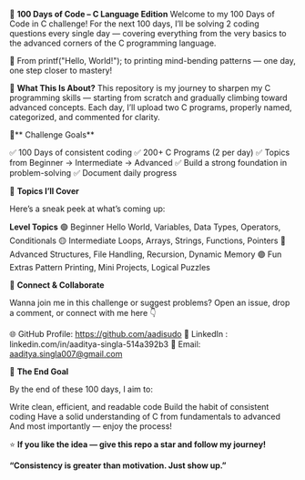 💯 **100 Days of Code – C Language Edition**
Welcome to my 100 Days of Code in C challenge!
For the next 100 days, I’ll be solving 2 coding questions every single day — covering everything from the very basics to the advanced corners of the C programming language.

🚀 From printf("Hello, World!"); to printing mind-bending patterns — one day, one step closer to mastery!

🧠 **What This Is About?**
This repository is my journey to sharpen my C programming skills — starting from scratch and gradually climbing toward advanced concepts.
Each day, I’ll upload two C programs, properly named, categorized, and commented for clarity.

📅** Challenge Goals**

✅ 100 Days of consistent coding
✅ 200+ C Programs (2 per day)
✅ Topics from Beginner → Intermediate → Advanced
✅ Build a strong foundation in problem-solving
✅ Document daily progress

🧩 **Topics I’ll Cover**

Here’s a sneak peek at what’s coming up:

**Level	Topics**
🟢 Beginner	Hello World, Variables, Data Types, Operators, Conditionals
🟡 Intermediate	Loops, Arrays, Strings, Functions, Pointers
🔵 Advanced	Structures, File Handling, Recursion, Dynamic Memory
🟣 Fun Extras	Pattern Printing, Mini Projects, Logical Puzzles

💬 **Connect & Collaborate**

Wanna join me in this challenge or suggest problems?
Open an issue, drop a comment, or connect with me here 👇

🌐 GitHub Profile: https://github.com/aadisudo
💼 LinkedIn : linkedin.com/in/aaditya-singla-514a392b3
📧 Email: aaditya.singla007@gmail.com

🏁 **The End Goal**

By the end of these 100 days, I aim to:

Write clean, efficient, and readable code
Build the habit of consistent coding
Have a solid understanding of C from fundamentals to advanced
And most importantly — enjoy the process!

⭐ **If you like the idea — give this repo a star and follow my journey!**

**“Consistency is greater than motivation. Just show up.”**
